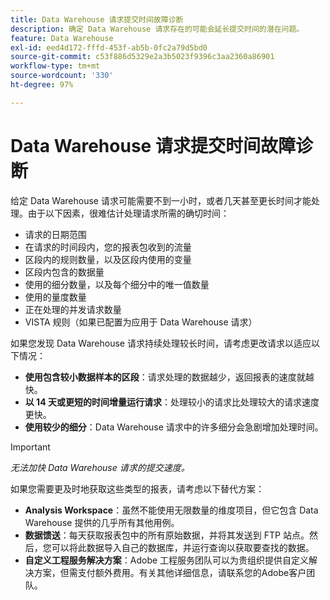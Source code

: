 ```yaml
---
title: Data Warehouse 请求提交时间故障诊断
description: 确定 Data Warehouse 请求存在的可能会延长提交时间的潜在问题。
feature: Data Warehouse
exl-id: eed4d172-fffd-453f-ab5b-0fc2a79d5bd0
source-git-commit: c53f886d5329e2a3b5023f9396c3aa2360a86901
workflow-type: tm+mt
source-wordcount: '330'
ht-degree: 97%

---
```


# Data Warehouse 请求提交时间故障诊断

给定 Data Warehouse 请求可能需要不到一小时，或者几天甚至更长时间才能处理。由于以下因素，很难估计处理请求所需的确切时间：

* 请求的日期范围
* 在请求的时间段内，您的报表包收到的流量
* 区段内的规则数量，以及区段内使用的变量
* 区段内包含的数据量
* 使用的细分数量，以及每个细分中的唯一值数量
* 使用的量度数量
* 正在处理的并发请求数量
* VISTA 规则（如果已配置为应用于 Data Warehouse 请求）

如果您发现 Data Warehouse 请求持续处理较长时间，请考虑更改请求以适应以下情况：

* **使用包含较小数据样本的区段**：请求处理的数据越少，返回报表的速度就越快。
* **以 14 天或更短的时间增量运行请求**：处理较小的请求比处理较大的请求速度更快。
* **使用较少的细分**：Data Warehouse 请求中的许多细分会急剧增加处理时间。

>[!IMPORTANT]
>
> *无法加快 Data Warehouse 请求的提交速度。*

如果您需要更及时地获取这些类型的报表，请考虑以下替代方案：

* **Analysis Workspace**：虽然不能使用无限数量的维度项目，但它包含 Data Warehouse 提供的几乎所有其他用例。
* **数据馈送**：每天获取报表包中的所有原始数据，并将其发送到 FTP 站点。然后，您可以将此数据导入自己的数据库，并运行查询以获取要查找的数据。
* **自定义工程服务解决方案**：Adobe 工程服务团队可以为贵组织提供自定义解决方案，但需支付额外费用。有关其他详细信息，请联系您的Adobe客户团队。
